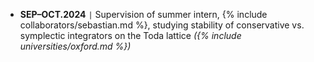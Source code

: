 - **SEP–OCT.2024** <code>&#124;</code> Supervision of summer intern, {% include collaborators/sebastian.md %}, studying stability of conservative vs. symplectic integrators on the Toda lattice *({% include universities/oxford.md %})*